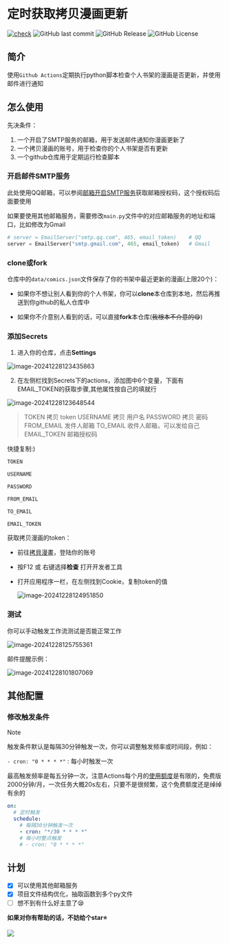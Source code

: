 # 定时获取拷贝漫画更新

[![check](https://github.com/caolib/check-manga-update/actions/workflows/check_update.yml/badge.svg)](https://github.com/caolib/check-manga-update/actions/workflows/check_update.yml)
![GitHub last commit](https://img.shields.io/github/last-commit/caolib/check-manga-update?logo=github)
![GitHub Release](https://img.shields.io/github/v/release/caolib/check-manga-update?link=https%3A%2F%2Fgithub.com%2Fcaolib%2Fcheck-manga-update%2Freleases)
![GitHub License](https://img.shields.io/github/license/caolib/check-manga-update)

## 简介

使用`Github Actions`定期执行python脚本检查个人书架的漫画是否更新，并使用邮件进行通知

## 怎么使用

先决条件：

1. 一个开启了SMTP服务的邮箱，用于发送邮件通知你漫画更新了
2. 一个拷贝漫画的账号，用于检查你的个人书架是否有更新
3. 一个github仓库用于定期运行检查脚本

### 开启邮件SMTP服务

此处使用QQ邮箱，可以参阅[邮箱开启SMTP服务](https://clb.pages.dev/2024/12/27/开启SMTP服务/)获取邮箱授权码，这个授权码后面要使用

如果要使用其他邮箱服务，需要修改`main.py`文件中的对应邮箱服务的地址和端口，比如修改为Gmail

```py
# server = EmailServer("smtp.qq.com", 465, email_token)    # QQ
server = EmailServer("smtp.gmail.com", 465, email_token)   # Gmail
```

### clone或fork

仓库中的`data/comics.json`文件保存了你的书架中最近更新的漫画(上限20个)：

- 如果你不想让别人看到你的个人书架，你可以**clone**本仓库到本地，然后再推送到你github的私人仓库中

- 如果你不介意别人看到的话，可以直接**fork**本仓库(~~我根本不介意的😋~~)

### 添加Secrets

1. 进入你的仓库，点击**Settings**

![image-20241228123435863](https://s2.loli.net/2024/12/28/y2YDdAGHhiW3Bkg.png)

2. 在左侧栏找到Secrets下的actions，添加图中6个变量，下面有EMAIL_TOKEN的获取步骤,其他属性按自己的填就行

![image-20241228123648544](https://s2.loli.net/2024/12/28/CkFaXtLTQbRU5he.png)

> TOKEN    	拷贝 token
> USERNAME 	拷贝 用户名
> PASSWORD 	拷贝 密码
> FROM_EMAIL       发件人邮箱
> TO_EMAIL 	收件人邮箱，可以发给自己
> EMAIL_TOKEN      邮箱授权码

快捷复制:)

```txt
TOKEN
```

```txt
USERNAME
```

```txt
PASSWORD
```

```txt
FROM_EMAIL
```

```txt
TO_EMAIL
```

```txt
EMAIL_TOKEN
```

获取拷贝漫画的token：

- 前往[拷貝漫畫](https://www.mangacopy.com/)，登陆你的账号

- 按F12 或 右键选择**检查** 打开开发者工具

- 打开应用程序一栏，在左侧找到Cookie，复制token的值

  ![image-20241228124951850](https://s2.loli.net/2024/12/28/un3kYgVO5BENLvF.png)

### 测试

你可以手动触发工作流测试是否能正常工作

![image-20241228125755361](https://s2.loli.net/2024/12/28/gIL9aZP3bRcX6N2.png)

邮件提醒示例：

![image-20241228101807069](https://s2.loli.net/2024/12/28/QAyn9otF82c3zfO.png)

## 其他配置

### 修改触发条件

> [!NOTE] 
>
> 触发条件默认是每隔30分钟触发一次，你可以调整触发频率或时间段，例如：
>
> `- cron: "0 * * * *"` : 每小时触发一次
>
> 最高触发频率是每五分钟一次，注意Actions每个月的[使用额度](https://docs.github.com/zh/billing/managing-billing-for-your-products/managing-billing-for-github-actions/about-billing-for-github-actions)是有限的，免费版2000分钟/月，一次任务大概20s左右，只要不是很频繁，这个免费额度还是绰绰有余的

```yml
on:
  # 定时触发
  schedule:
    # 每隔30分钟触发一次
    - cron: "*/30 * * * *"
    # 每小时整点触发
    # - cron: "0 * * * *"
```

## 计划

- [x] 可以使用其他邮箱服务
- [x] 项目文件结构优化，抽取函数到多个py文件
- [ ] 想不到有什么好主意了😪

**如果对你有帮助的话，不妨给个star⭐**

![](https://counter.seku.su/cmoe?name=check-manga-update&theme=r34)
